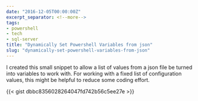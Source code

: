 ```yaml
---
date: "2016-12-05T00:00:00Z"
excerpt_separator: <!--more-->
tags:
- powershell
- tech
- sql-server
title: "Dynamically Set Powershell Variables from json"
slug: "dynamically-set-powershell-variables-from-json"
---
```


I created this small snippet to allow a list of values from a json file be turned into variables to work with. For working with a fixed list of configuration values, this might be helpful to reduce some coding effort.
<!--more-->
{{< gist dbbc8356028264047fd742b56c5ee27e >}}
